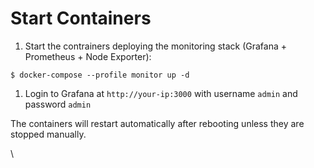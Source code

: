 # Start Containers

1. Start the contrainers deploying the monitoring stack (Grafana + Prometheus + Node Exporter):

```
$ docker-compose --profile monitor up -d
```

1. Login to Grafana at `http://your-ip:3000` with username `admin` and password `admin`

The containers will restart automatically after rebooting unless they are stopped manually.

\
